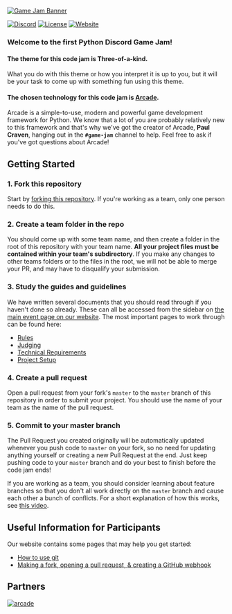 [![Game Jam Banner](https://raw.githubusercontent.com/python-discord/game-jam-2020/master/three-of-a-kind.png?token=AAQAKVPU56V5EWHTEYFYIG26T3JFE)](#)

[![Discord](https://img.shields.io/static/v1?label=Python%20Discord&logo=discord&message=%3E30k%20members&color=%237289DA&logoColor=white)](https://discord.gg/2B963hn)
[![License](https://img.shields.io/github/license/python-discord/bot)](LICENSE)
[![Website](https://img.shields.io/badge/website-visit-brightgreen)](https://pythondiscord.com)

### Welcome to the first Python Discord Game Jam!

#### The theme for this code jam is **Three-of-a-kind**.

What you do with this theme or how you interpret it is up to you, but it will be your task to come up with something fun using this theme.

#### The chosen technology for this code jam is [Arcade](https://arcade.academy/).

Arcade is a simple-to-use, modern and powerful game development framework for Python. We know that a lot of you are probably relatively new to this framework and that's why we've got the creator of Arcade, **Paul Craven**, hanging out in the **`#game-jam`** channel to help. Feel free to ask if you've got questions about Arcade!

## Getting Started

### 1. Fork this repository
Start by [forking this repository](https://github.com/python-discord/game-jam-2020/fork). If you're working as a team, only one person needs to do this.

### 2. Create a team folder in the repo
You should come up with some team name, and then create a folder in the root of this repository with your team name. **All your project files must be contained within your team's subdirectory**. If you make any changes to other teams folders or to the files in the root, we will not be able to merge your PR, and may have to disqualify your submission.

### 3. Study the guides and guidelines
We have written several documents that you should read through if you haven't done so already. These can all be accessed from the sidebar on [the main event page on our website](https://pythondiscord.com/pages/events/game-jam-2020/). The most important pages to work through can be found here:
* [Rules](https://pythondiscord.com/pages/events/game-jam-2020/rules/)
* [Judging](https://pythondiscord.com/pages/events/game-jam-2020/judging/)
* [Technical Requirements](https://pythondiscord.com/pages/events/game-jam-2020/technical-requirements/)
* [Project Setup](https://pythondiscord.com/pages/events/game-jam-2020/project-setup/)

### 4. Create a pull request
Open a pull request from your fork's `master` to the `master` branch of this repository in order to submit your project. You should use the name of your team as the name of the pull request.

### 5. Commit to your master branch
The Pull Request you created originally will be automatically updated whenever you push code to `master` on your fork, so no need for updating anything yourself or creating a new Pull Request at the end. Just keep pushing code to your `master` branch and do your best to finish before the code jam ends!

If you are working as a team, you should consider learning about feature branches so that you don't all work directly on the `master` branch and cause each other a bunch of conflicts. For a short explanation of how this works, see [this video](https://www.youtube.com/watch?v=j7YDbrS9I48).


## Useful Information for Participants

Our website contains some pages that may help you get started:
- [How to use git](https://pythondiscord.com/pages/code-jams/using-git/)
- [Making a fork, opening a pull request, & creating a GitHub webhook](https://pythondiscord.com/pages/code-jams/pull-request/)


## Partners

[![arcade](https://i.imgur.com/CtY3Siv.png)](https://arcade.academy)
